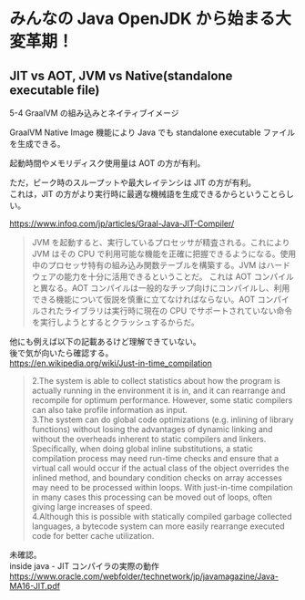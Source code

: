 # みんなの Java OpenJDK から始まる大変革期！

## JIT vs AOT, JVM vs Native(standalone executable file)

5-4 GraalVM の組み込みとネイティブイメージ

GraalVM Native Image 機能により Java でも standalone executable ファイルを生成できる。

起動時間やメモリディスク使用量は AOT の方が有利。

ただ，ピーク時のスループットや最大レイテンシは JIT の方が有利。  
これは，JIT の方がより実行時に最適な機械語を生成できるからということらしい。

https://www.infoq.com/jp/articles/Graal-Java-JIT-Compiler/

> JVM を起動すると、実行しているプロセッサが精査される。これにより JVM はその CPU で利用可能な機能を正確に把握できるようになる。使用中のプロセッサ特有の組み込み関数テーブルを構築する。JVM はハードウェアの能力を十分に活用できるということだ。
> これは AOT コンパイルと異なる。AOT コンパイルは一般的なチップ向けにコンパイルし、利用できる機能について仮説を慎重に立てなければならない。AOT コンパイルされたライブラリは実行時に現在の CPU でサポートされていない命令を実行しようとするとクラッシュするからだ。

他にも例えば以下の記載あるけど理解できていない。  
後で気が向いたら確認する。  
https://en.wikipedia.org/wiki/Just-in-time_compilation

> 2.The system is able to collect statistics about how the program is actually running in the environment it is in, and it can rearrange and recompile for optimum performance. However, some static compilers can also take profile information as input.  
> 3.The system can do global code optimizations (e.g. inlining of library functions) without losing the advantages of dynamic linking and without the overheads inherent to static compilers and linkers. Specifically, when doing global inline substitutions, a static compilation process may need run-time checks and ensure that a virtual call would occur if the actual class of the object overrides the inlined method, and boundary condition checks on array accesses may need to be processed within loops. With just-in-time compilation in many cases this processing can be moved out of loops, often giving large increases of speed.  
> 4.Although this is possible with statically compiled garbage collected languages, a bytecode system can more easily rearrange executed code for better cache utilization.

未確認。  
inside java - JIT コンパイラの実際の動作
https://www.oracle.com/webfolder/technetwork/jp/javamagazine/Java-MA16-JIT.pdf
